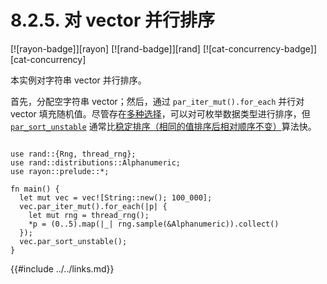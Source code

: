 # 8.2.5. 对 vector 并行排序

[![rayon-badge]][rayon] [![rand-badge]][rand] [![cat-concurrency-badge]][cat-concurrency]

本实例对字符串 vector 并行排序。

首先，分配空字符串 vector；然后，通过 `par_iter_mut().for_each` 并行对 vector 填充随机值。尽管存在[多种选择][multiple options]，可以对可枚举数据类型进行排序，但 [`par_sort_unstable`] 通常比[稳定排序（相同的值排序后相对顺序不变）][stable sorting]算法快。

```rust,edition2018

use rand::{Rng, thread_rng};
use rand::distributions::Alphanumeric;
use rayon::prelude::*;

fn main() {
  let mut vec = vec![String::new(); 100_000];
  vec.par_iter_mut().for_each(|p| {
    let mut rng = thread_rng();
    *p = (0..5).map(|_| rng.sample(&Alphanumeric)).collect()
  });
  vec.par_sort_unstable();
}
```

[`par_sort_unstable`]: https://docs.rs/rayon/*/rayon/slice/trait.ParallelSliceMut.html#method.par_sort_unstable
[multiple options]: https://docs.rs/rayon/*/rayon/slice/trait.ParallelSliceMut.html
[stable sorting]: https://docs.rs/rayon/*/rayon/slice/trait.ParallelSliceMut.html#method.par_sort

{{#include ../../links.md}}
